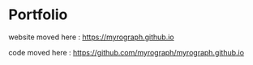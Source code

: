 # Portfolio
website moved here : https://myrograph.github.io

code moved here : https://github.com/myrograph/myrograph.github.io
